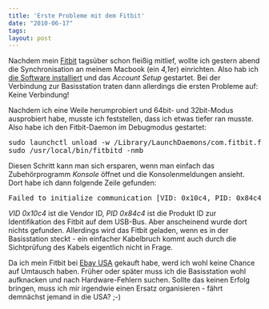 ```yaml
---
title: 'Erste Probleme mit dem Fitbit'
date: "2010-06-17"
tags: 
layout: post
---
```

Nachdem mein <a href="http://www.fitbit.com/">Fitbit</a> tagsüber schon fleißig mitlief, wollte ich gestern abend die Synchronisation an meinem Macbook (ein <em>4,1</em>er) einrichten. Also hab ich <a href="http://www.fitbit.com/start">die Software installiert</a> und das <em>Account Setup</em> gestartet. Bei der Verbindung zur Basisstation traten dann allerdings die ersten Probleme auf: Keine Verbindung!

Nachdem ich eine Weile herumprobiert und 64bit- und 32bit-Modus ausprobiert habe, musste ich feststellen, dass ich etwas tiefer ran musste. Also habe ich den Fitbit-Daemon im Debugmodus gestartet:

<pre class="brush: bash">sudo launchctl unload -w /Library/LaunchDaemons/com.fitbit.fitbitd.plist
sudo /usr/local/bin/fitbitd -nmb</pre>

Diesen Schritt kann man sich ersparen, wenn man einfach das Zubehörprogramm <em>Konsole</em> öffnet und die Konsolenmeldungen ansieht. Dort habe ich dann folgende Zeile gefunden:

<pre class="brush: bash">Failed to initialize communication [VID: 0x10c4, PID: 0x84c4]. Is the base station plugged in?</pre>

*VID 0x10c4* ist die Vendor ID, *PID 0x84c4* ist die Produkt ID zur Identifikation des Fitbit auf dem USB-Bus. Aber anscheinend wurde dort nichts gefunden. Allerdings wird das Fitbit geladen, wenn es in der Basisstation steckt - ein einfacher Kabelbruch kommt auch durch die Sichtprüfung des Kabels eigentlich nicht in Frage.

Da ich mein Fitbit bei <a href="http://www.ebay.com">Ebay USA</a> gekauft habe, werd ich wohl keine Chance auf Umtausch haben. Früher oder später muss ich die Basisstation wohl aufknacken und nach Hardware-Fehlern suchen. Sollte das keinen Erfolg bringen, muss ich mir irgendwie einen Ersatz organisieren - fährt demnächst jemand in die USA? ;-)
